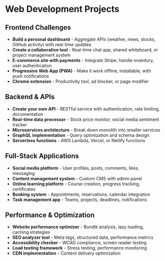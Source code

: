 # Web Development Projects

## Frontend Challenges
- **Build a personal dashboard** - Aggregate APIs (weather, news, stocks, GitHub activity) with real-time updates
- **Create a collaborative tool** - Real-time chat app, shared whiteboard, or project management system
- **E-commerce site with payments** - Integrate Stripe, handle inventory, user authentication
- **Progressive Web App (PWA)** - Make it work offline, installable, with push notifications
- **Chrome extension** - Productivity tool, ad blocker, or page modifier

## Backend & APIs
- **Create your own API** - RESTful service with authentication, rate limiting, documentation
- **Real-time data processor** - Stock price monitor, social media sentiment tracker
- **Microservices architecture** - Break down monolith into smaller services
- **GraphQL implementation** - Query optimization and schema design
- **Serverless functions** - AWS Lambda, Vercel, or Netlify functions

## Full-Stack Applications
- **Social media platform** - User profiles, posts, comments, likes, messaging
- **Content management system** - Custom CMS with admin panel
- **Online learning platform** - Course creation, progress tracking, certificates
- **Booking system** - Appointments, reservations, calendar integration
- **Task management app** - Teams, projects, deadlines, notifications

## Performance & Optimization
- **Website performance optimizer** - Bundle analysis, lazy loading, caching strategies
- **SEO analyzer tool** - Meta tags, structured data, performance metrics
- **Accessibility checker** - WCAG compliance, screen reader testing
- **Load testing framework** - Stress testing, performance monitoring
- **CDN implementation** - Content delivery optimization 